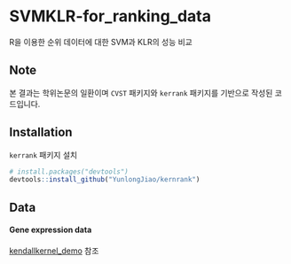 # SVMKLR-for_ranking_data
R을 이용한 순위 데이터에 대한 SVM과 KLR의 성능 비교 

## Note
본 결과는 학위논문의 일환이며 `CVST` 패키지와 `kerrank` 패키지를 기반으로 작성된 코드입니다.

## Installation
`kerrank` 패키지 설치
```r
# install.packages("devtools")
devtools::install_github("YunlongJiao/kernrank")
```

## Data
#### Gene expression data
[kendallkernel_demo](https://github.com/YunlongJiao/kendallkernel_demo) 참조
